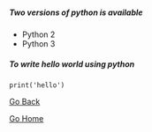 ##### Two versions of python is available
* Python 2
* Python 3

##### To write hello world using python

`print('hello')
`


 [Go Back](python.md)

 [Go Home](index.md)
